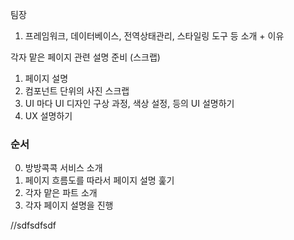 팀장

1. 프레임워크, 데이터베이스, 전역상태관리, 스타일링 도구 등 소개 + 이유

각자 맡은 페이지 관련 설명 준비 (스크랩)

1. 페이지 설명
2. 컴포넌트 단위의 사진 스크랩
3. UI 마다 UI 디자인 구상 과정, 색상 설정, 등의 UI 설명하기
4. UX 설명하기

### 순서

0. 방방콕콕 서비스 소개
1. 페이지 흐름도를 따라서 페이지 설명 훑기
2. 각자 맡은 파트 소개
3. 각자 페이지 설명을 진행

//sdfsdfsdf
